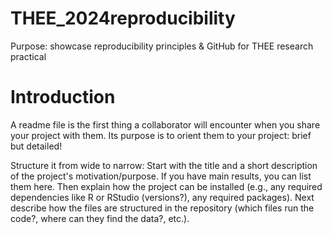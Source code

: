 # THEE_2024reproducibility
Purpose: showcase reproducibility principles & GitHub for THEE research practical
 
# Introduction
A readme file is the first thing a collaborator will encounter when you share your project with them. Its purpose is to orient them to your project: brief but detailed!

Structure it from wide to narrow: Start with the title and a short description of the project's motivation/purpose. If you have main results, you can list them here. Then explain how the project can be installed (e.g., any required dependencies like R or RStudio (versions?), any required packages). Next describe how the files are structured in the repository (which files run the code?, where can they find the data?, etc.).
